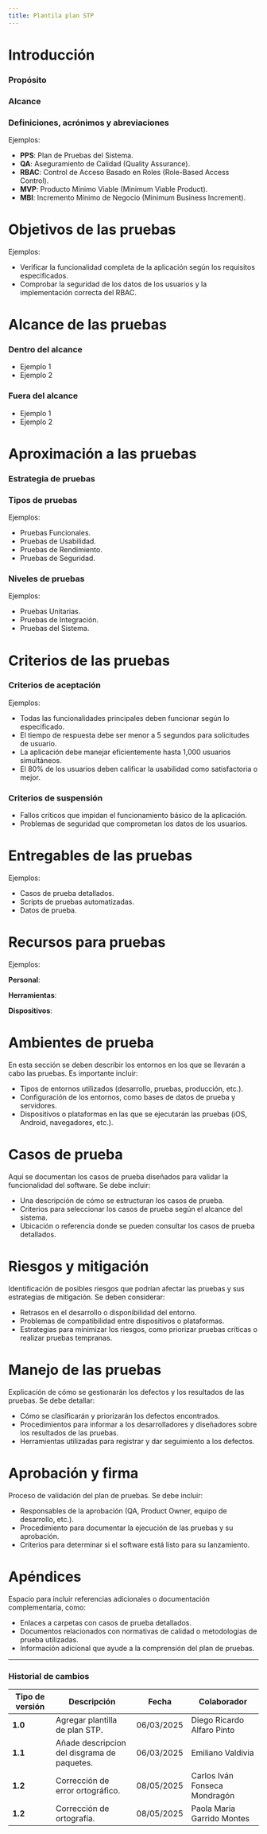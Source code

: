 ```yaml
---
title: Plantila plan STP
---
```


# Introducción

### Propósito

### Alcance

### Definiciones, acrónimos y abreviaciones

Ejemplos:

- **PPS**: Plan de Pruebas del Sistema.
- **QA**: Aseguramiento de Calidad (Quality Assurance).
- **RBAC**: Control de Acceso Basado en Roles (Role-Based Access Control).
- **MVP**: Producto Mínimo Viable (Minimum Viable Product).
- **MBI**: Incremento Mínimo de Negocio (Minimum Business Increment).

# Objetivos de las pruebas

Ejemplos:

- Verificar la funcionalidad completa de la aplicación según los requisitos especificados.
- Comprobar la seguridad de los datos de los usuarios y la implementación correcta del RBAC.

# Alcance de las pruebas

### Dentro del alcance

- Ejemplo 1
- Ejemplo 2

### Fuera del alcance

- Ejemplo 1
- Ejemplo 2

# Aproximación a las pruebas

### Estrategia de pruebas

### Tipos de pruebas

Ejemplos:

- Pruebas Funcionales.
- Pruebas de Usabilidad.
- Pruebas de Rendimiento.
- Pruebas de Seguridad.

### Niveles de pruebas

Ejemplos:

- Pruebas Unitarias.
- Pruebas de Integración.
- Pruebas del Sistema.

# Criterios de las pruebas

### Criterios de aceptación

Ejemplos:

- Todas las funcionalidades principales deben funcionar según lo especificado.
- El tiempo de respuesta debe ser menor a 5 segundos para solicitudes de usuario.
- La aplicación debe manejar eficientemente hasta 1,000 usuarios simultáneos.
- El 80% de los usuarios deben calificar la usabilidad como satisfactoria o mejor.

### Criterios de suspensión

- Fallos críticos que impidan el funcionamiento básico de la aplicación.
- Problemas de seguridad que comprometan los datos de los usuarios.

# Entregables de las pruebas

Ejemplos:

- Casos de prueba detallados.
- Scripts de pruebas automatizadas.
- Datos de prueba.

# Recursos para pruebas

Ejemplos:

**Personal**:

**Herramientas**:

**Dispositivos**:

# Ambientes de prueba

En esta sección se deben describir los entornos en los que se llevarán a cabo las pruebas. Es importante incluir:

- Tipos de entornos utilizados (desarrollo, pruebas, producción, etc.).
- Configuración de los entornos, como bases de datos de prueba y servidores.
- Dispositivos o plataformas en las que se ejecutarán las pruebas (iOS, Android, navegadores, etc.).

# Casos de prueba

Aquí se documentan los casos de prueba diseñados para validar la funcionalidad del software. Se debe incluir:

- Una descripción de cómo se estructuran los casos de prueba.
- Criterios para seleccionar los casos de prueba según el alcance del sistema.
- Ubicación o referencia donde se pueden consultar los casos de prueba detallados.

# Riesgos y mitigación

Identificación de posibles riesgos que podrían afectar las pruebas y sus estrategias de mitigación. Se deben considerar:

- Retrasos en el desarrollo o disponibilidad del entorno.
- Problemas de compatibilidad entre dispositivos o plataformas.
- Estrategias para minimizar los riesgos, como priorizar pruebas críticas o realizar pruebas tempranas.

# Manejo de las pruebas

Explicación de cómo se gestionarán los defectos y los resultados de las pruebas. Se debe detallar:

- Cómo se clasificarán y priorizarán los defectos encontrados.
- Procedimientos para informar a los desarrolladores y diseñadores sobre los resultados de las pruebas.
- Herramientas utilizadas para registrar y dar seguimiento a los defectos.

# Aprobación y firma

Proceso de validación del plan de pruebas. Se debe incluir:

- Responsables de la aprobación (QA, Product Owner, equipo de desarrollo, etc.).
- Procedimiento para documentar la ejecución de las pruebas y su aprobación.
- Criterios para determinar si el software está listo para su lanzamiento.

# Apéndices

Espacio para incluir referencias adicionales o documentación complementaria, como:

- Enlaces a carpetas con casos de prueba detallados.
- Documentos relacionados con normativas de calidad o metodologías de prueba utilizadas.
- Información adicional que ayude a la comprensión del plan de pruebas.

---

### Historial de cambios

| **Tipo de versión** | **Descripción**                            | **Fecha**  | **Colaborador**               |
| ------------------- | ------------------------------------------ | ---------- | ----------------------------- |
| **1.0**             | Agregar plantilla de plan STP.              | 06/03/2025 | Diego Ricardo Alfaro Pinto    |
| **1.1**             | Añade descripcion del disgrama de paquetes. | 06/03/2025 | Emiliano Valdivia             |
| **1.2**             | Corrección de error ortográfico.            | 08/05/2025 | Carlos Iván Fonseca Mondragón |
| **1.2**             | Corrección de  ortografía.            | 08/05/2025 | Paola María Garrido Montes |
